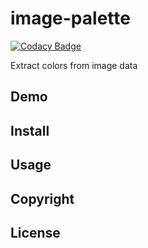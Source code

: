 # image-palette
[![Codacy Badge](https://api.codacy.com/project/badge/Grade/17c0517e8da4435d9f8181f76ab8489e)](https://www.codacy.com/app/olive069/image-palette?utm_source=github.com&amp;utm_medium=referral&amp;utm_content=olive069/image-palette&amp;utm_campaign=Badge_Grade)

 Extract colors from image data

 ## Demo
 
 ## Install
 
 ## Usage
 
 ## Copyright
 
 ## License
